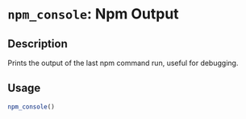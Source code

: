 # `npm_console`: Npm Output

## Description


 Prints the output of the last npm command run, useful for debugging.


## Usage

```r
npm_console()
```


